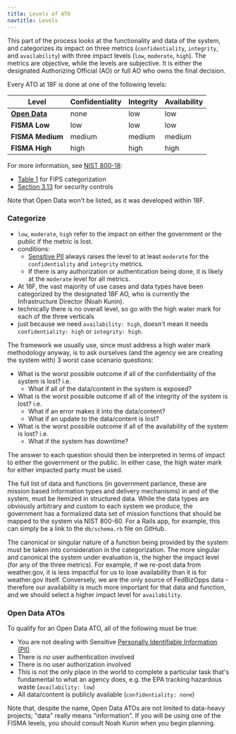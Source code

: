 ```yaml
---
title: Levels of ATO
navtitle: Levels
---
```


This part of the process looks at the functionality and data of the system, and categorizes its impact on three metrics (`confidentiality`, `integrity`, and `availability`) with three impact levels (`low`, `moderate`, `high`). The metrics are objective, while the levels are subjective. It is either the designated Authorizing Official (AO) or full AO who owns the final decision.

Every ATO at 18F is done at one of the following levels:

Level | Confidentiality | Integrity | Availability
--- | --- | --- | ---
**[Open Data](#open-data-atos)** | none | low | low
**FISMA Low** | low | low | low
**FISMA Medium** | medium | medium | medium
**FISMA High** | high | high | high

For more information, see [NIST 800-18](http://csrc.nist.gov/publications/nistpubs/800-18-Rev1/sp800-18-Rev1-final.pdf):

* [Table 1](http://csrc.nist.gov/publications/nistpubs/800-18-Rev1/sp800-18-Rev1-final.pdf#page=27) for FIPS categorization
* [Section 3.13](http://csrc.nist.gov/publications/nistpubs/800-18-Rev1/sp800-18-Rev1-final.pdf#page=31) for security controls

Note that Open Data won't be listed, as it was developed within 18F.

### Categorize

* `low`, `moderate`, `high` refer to the impact on either the government or the public if the metric is lost.
* conditions:
    * [Sensitive PII](../../security/pii/) always raises the level to at least `moderate` for the `confidentiality` and `integrity` metrics.
    * If there is any authorization or authentication being done, it is likely at the `moderate` level for all metrics.
* At 18F, the vast majority of use cases and data types have been categorized by the designated 18F AO, who is currently the Infrastructure Director (Noah Kunin).
* technically there is no overall level, so go with the high water mark for each of the three verticals
* just because we need `availability: high`, doesn't mean it needs `confidentiality: high` or `integrity: high`.

The framework we usually use, since must address a high water mark methodology anyway, is to ask ourselves (and the agency we are creating the system with) 3 worst case scenario questions:

* What is the worst possible outcome if all of the confidentiality of the system is lost? i.e.
    * What if all of the data/content in the system is exposed?
* What is the worst possible outcome if all of the integrity of the system is lost? i.e.
    * What if an error makes it into the data/content?
    * What if an update to the data/content is lost?
* What is the worst possible outcome if all of the availability of the system is lost? i.e.
    * What if the system has downtime?

The answer to each question should then be interpreted in terms of impact to either the government or the public. In either case, the high water mark for either impacted party must be used.

The full list of data and functions (in government parlance, these are mission based information types and delivery mechanisms) in and of the system, must be itemized in structured data. While the data types are obviously arbitrary and custom to each system we produce, the government has a formalized data set of mission functions that should be mapped to the system via NIST 800-60. For a Rails app, for example, this can simply be a link to the `db/schema.rb` file on GitHub.

The canonical or singular nature of a function being provided by the system must be taken into consideration in the categorization. The more singular and canonical the system under evaluation is, the higher the impact level (for any of the three metrics). For example, if we re-post data from weather.gov, it is less impactful for us to lose availability than it is for weather.gov itself. Conversely, we are the only source of FedBizOpps data - therefore our availability is much more important for that data and function, and we should select a higher impact level for `availability`.

### Open Data ATOs

To qualify for an Open Data ATO, all of the following must be true:

* You are not dealing with Sensitive [Personally Identifiable Information (PII)](../../security/pii/)
* There is no user authentication involved
* There is no user authorization involved
* This is not the only place in the world to complete a particular task that's fundamental to what an agency does, e.g. the EPA tracking hazardous waste (`availability: low`)
* All data/content is publicly available (`confidentiality: none`)

Note that, despite the name, Open Data ATOs are not limited to data-heavy projects; "data" really means "information". If you will be using one of the FISMA levels, you should consult Noah Kunin when you begin planning.
